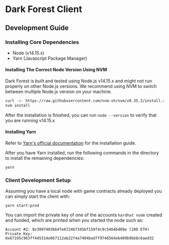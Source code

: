 # Dark Forest Client

## Development Guide

### Installing Core Dependencies

- Node (v14.15.x)
- Yarn (Javascript Package Manager)

#### Installing The Correct Node Version Using NVM

Dark Forest is built and tested using Node.js v14.15.x and might not run properly on other Node.js versions. We recommend using NVM to switch between multiple Node.js version on your machine.

```sh
curl -o- https://raw.githubusercontent.com/nvm-sh/nvm/v0.35.3/install.sh | bash
nvm install
```

After the installation is finished, you can run `node --version` to verify that you are running v14.15.x

#### Installing Yarn

Refer to [Yarn's official documentation](https://classic.yarnpkg.com/en/docs/install) for the installation guide.

After you have Yarn installed, run the following commands in the directory to install the remaining dependencies:

```sh
yarn
```

### Client Development Setup

Assuming you have a local node with game contracts already deployed you can simply start the client with:

```
yarn start:prod
```

You can import the private key of one of the accounts `hardhat node` created and funded, which are printed when you started the node such as:

```
Account #2: 0x3097403b64fe672467345bf159f4c9c5464bd89e (100 ETH)
Private Key: 0x67195c963ff445314e667112ab22f4a7404bad7f9746564eb409b9bb8c6aed32
```
